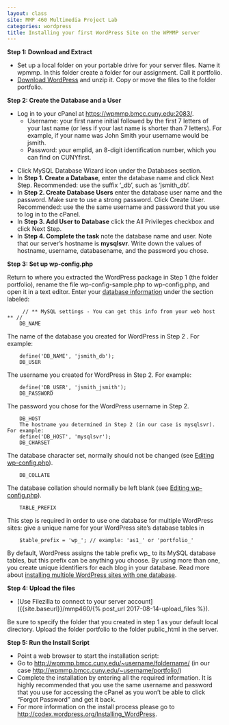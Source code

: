 ```yaml
---
layout: class
site: MMP 460 Multimedia Project Lab
categories: wordpress
title: Installing your first WordPress Site on the WPMMP server
---
```


**Step 1: Download and Extract**

- Set up a local folder on your portable drive for your server files. Name it wpmmp.
In this folder create a folder for our assignment. Call it portfolio.
- [Download WordPress](http://wordpress.org/download/) and unzip it. Copy or move the files to the folder portfolio.

**Step 2: Create the Database and a User**

* Log in to your cPanel at https://wpmmp.bmcc.cuny.edu:2083/. 
    - Username: your first name initial followed by the first 7 letters of your last name (or less if your last name is shorter than 7 letters). For example, if your name was John Smith your username would be jsmith.
   - Password: your emplid, an 8-digit identification number, which you can find on CUNYfirst.
- Click MySQL Database Wizard icon under the Databases section.
- In **Step 1. Create a Database**, enter the database name and click Next Step. Recommended: use the suffix ‘_db’, such as ‘jsmith_db’.
- In **Step 2. Create Database Users** enter the database user name and the password. Make sure to use a strong password. Click Create User. Recommended: use the the same username and password that you use to log in to the cPanel.
- In **Step 3. Add User to Database** click the All Privileges checkbox and click Next Step.
- In **Step 4. Complete the task** note the database name and user. Note that our server’s hostname is **mysqlsvr**. Write down the values of hostname, username, databasename, and the password you chose.

**Step 3: Set up wp-config.php**

Return to where you extracted the WordPress package in Step 1 (the folder portfolio), rename the file wp-config-sample.php to wp-config.php, and open it in a text editor. Enter your [database information](https://codex.wordpress.org/Editing_wp-config.php#Configure_Database_Settings) under the section labeled:

         // ** MySQL settings - You can get this info from your web host ** //
        DB_NAME 
        
The name of the database you created for WordPress in Step 2 . For example:

        define('DB_NAME', 'jsmith_db');
        DB_USER 
        
The username you created for WordPress in Step 2. For example:

        define('DB_USER', 'jsmith_jsmith');
        DB_PASSWORD 
        
The password you chose for the WordPress username in Step 2.

        DB_HOST 
        The hostname you determined in Step 2 (in our case is mysqlsvr). For example:
        define('DB_HOST', 'mysqlsvr');
        DB_CHARSET 

The database character set, normally should not be changed (see [Editing wp-config.php](https://codex.wordpress.org/Editing_wp-config.php)).

        DB_COLLATE 

The database collation should normally be left blank (see [Editing wp-config.php](https://codex.wordpress.org/Editing_wp-config.php)).
        
        TABLE_PREFIX
        
This step is required in order to use one database for multiple WordPress sites: give a unique name for your WordPress site’s database tables in

        $table_prefix = 'wp_'; // example: 'as1_' or 'portfolio_'

By default, WordPress assigns the table prefix wp_ to its MySQL database tables, but this prefix can be anything you choose. By using more than one, you create unique identifiers for each blog in your database. Read more about [installing multiple WordPress sites with one database](https://codex.wordpress.org/Installing_Multiple_Blogs).

**Step 4: Upload the files**

- [Use Filezilla to connect to your server account]({{site.baseurl}}/mmp460/{% post_url 2017-08-14-upload_files %}).

 Be sure to specify the folder that you created in step 1 as your default local directory.
Upload the folder portfolio to the folder public_html in the server.

**Step 5: Run the Install Script**

- Point a web browser to start the installation script:
- Go to http://wpmmp.bmcc.cuny.edu/~username/foldername/ (in our case http://wpmmp.bmcc.cuny.edu/~username/portfolio/)
- Complete the installation by entering all the required information. It is highly recommended that you use the same username and password that you use for accessing the cPanel as you won’t be able to click “Forgot Password” and get it back.
- For more information on the install process please go to http://codex.wordpress.org/Installing_WordPress.
